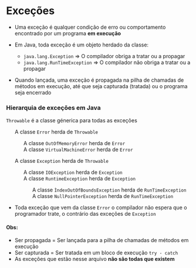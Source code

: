 # Exceções

* Uma exceção é qualquer condição de erro ou comportamento encontrado por um programa <b> em execução </b> 


* Em Java, toda exceção é um objeto herdado da classe:
  * `java.lang.Exception` => O compilador obriga a tratar ou a propagar
  * `java.lang.RunTimeException` => O compilador não obriga a tratar ou a propagar


* Quando lançada, uma exceção é propagada na pilha de chamadas de métodos em execução, até que seja capturada (tratada) ou o programa seja encerrado

### Hierarquia de exceções em Java

`Throwable` é a classe génerica para todas as exceções
    <ul> A classe `Error` herda de `Throwable`
        <ul>A classe `OutOfMemoryError` herda de `Error` <br> 
            A classe `VirtualMachineError` herda de `Error` 
       </ul> 
    </ul>
    <ul> A classe `Exception` herda de `Throwable`
        <ul>A classe `IOException` herda de `Exception` <br> 
            A classe `RuntimeException` herda de `Exception`  
                <ul>A classe `ÌndexOutOfBoundsException` herda de `RunTimeException` <br>
                    A classe `NullPointerException` herda de `RunTimeException`
                </ul> 
        </ul>
    </ul>

* Toda exceção que vem da classe `Error` o compilador não espera que o programador trate, o contrário das exceções de `Exception`

#### Obs:
* Ser propagada = Ser lançada para a pilha de chamadas de métodos em execução
* Ser capturada = Ser tratada em um bloco de execução `try - catch`
* As exceções que estão nesse arquivo <b>não são todas que existem</b>


